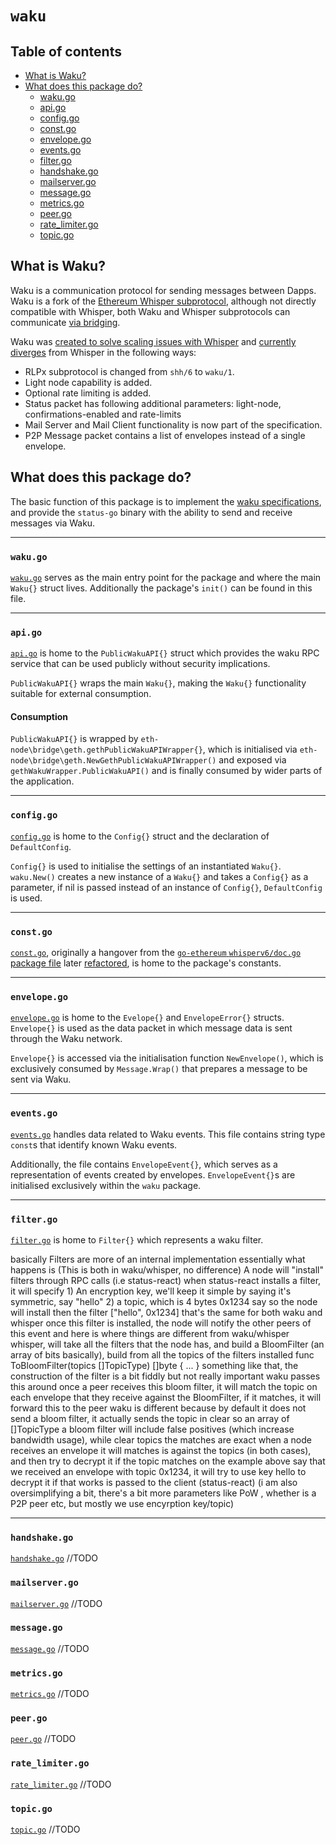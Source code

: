 # `waku`

## Table of contents

- [What is Waku?](#what-is-waku)
- [What does this package do?](#what-does-this-package-do)
  - [waku.go](#wakugo)
  - [api.go](#apigo)
  - [config.go](#configgo)
  - [const.go](#constgo)
  - [envelope.go](#envelopego)
  - [events.go](#eventsgo)
  - [filter.go](#filtergo)
  - [handshake.go](#handshakego)
  - [mailserver.go](#mailservergo)
  - [message.go](#messagego)
  - [metrics.go](#metricsgo)
  - [peer.go](#peergo)
  - [rate_limiter.go](#rate_limitergo)
  - [topic.go](#topicgo)

## What is Waku?

Waku is a communication protocol for sending messages between Dapps. Waku is a fork of the [Ethereum Whisper subprotocol](https://github.com/ethereum/wiki/wiki/Whisper), although not directly compatible with Whisper, both Waku and Whisper subprotocols can communicate [via bridging](https://github.com/vacp2p/specs/blob/master/specs/waku/waku-1.md#backwards-compatibility).

Waku was [created to solve scaling issues with Whisper](https://discuss.status.im/t/fixing-whisper-for-great-profit/1419) and [currently diverges](https://github.com/vacp2p/specs/blob/master/specs/waku/waku-1.md#differences-between-shh6-and-waku1) from Whisper in the following ways:

- RLPx subprotocol is changed from `shh/6` to `waku/1`.
- Light node capability is added.
- Optional rate limiting is added.
- Status packet has following additional parameters: light-node, confirmations-enabled and rate-limits
- Mail Server and Mail Client functionality is now part of the specification.
- P2P Message packet contains a list of envelopes instead of a single envelope.

## What does this package do? 

The basic function of this package is to implement the [waku specifications](https://github.com/vacp2p/specs/blob/master/specs/waku/waku-1.md), and provide the `status-go` binary with the ability to send and receive messages via Waku.

---

### `waku.go`

[`waku.go`](./waku.go) serves as the main entry point for the package and where the main `Waku{}` struct lives. Additionally the package's `init()` can be found in this file.

---

### `api.go`

[`api.go`](./api.go) is home to the `PublicWakuAPI{}` struct which provides the waku RPC service that can be used publicly without security implications.

`PublicWakuAPI{}` wraps the main `Waku{}`, making the `Waku{}` functionality suitable for external consumption.

#### Consumption

`PublicWakuAPI{}` is wrapped by `eth-node\bridge\geth.gethPublicWakuAPIWrapper{}`, which is initialised via `eth-node\bridge\geth.NewGethPublicWakuAPIWrapper()` and exposed via `gethWakuWrapper.PublicWakuAPI()` and is finally consumed by wider parts of the application.

---

### `config.go`

[`config.go`](./config.go) is home to the `Config{}` struct and the declaration of `DefaultConfig`.

`Config{}` is used to initialise the settings of an instantiated `Waku{}`. `waku.New()` creates a new instance of a `Waku{}` and takes a `Config{}` as a parameter, if nil is passed instead of an instance of `Config{}`, `DefaultConfig` is used. 

---

### `const.go`

[`const.go`](./const.go), originally a hangover from the [`go-ethereum` `whisperv6/doc.go` package file](https://github.com/ethereum/go-ethereum/blob/master/whisper/whisperv6/doc.go) later [refactored](https://github.com/status-im/status-go/pull/1950), is home to the package's constants.

---

### `envelope.go`

[`envelope.go`](./envelope.go) is home to the `Evelope{}` and `EnvelopeError{}` structs. `Envelope{}` is used as the data packet in which message data is sent through the Waku network.

`Envelope{}` is accessed via the initialisation function `NewEnvelope()`, which is exclusively consumed by `Message.Wrap()` that prepares a message to be sent via Waku. 

---

### `events.go`

[`events.go`](./events.go) handles data related to Waku events. This file contains string type `const`s that identify known Waku events.

Additionally, the file contains `EnvelopeEvent{}`, which serves as a representation of events created by envelopes. `EnvelopeEvent{}`s are initialised exclusively within the `waku` package.  

--- 

### `filter.go`

[`filter.go`](./filter.go) is home to `Filter{}` which represents a waku filter.

basically Filters are more of an internal implementation
essentially what happens is
(This is both in waku/whisper, no difference)
A node will "install" filters through RPC calls (i.e status-react)
when status-react installs a filter, it will specify 1) An encryption key,  we'll keep it simple by saying it's symmetric, say "hello"
2) a topic, which is 4 bytes 0x1234 say
so the node will install then the filter ["hello", 0x1234]
that's the same for both waku and whisper
once this filter is installed, the node will notify the other peers of this event
and here is where things are different from waku/whisper
whisper, will take all the filters that the node has, and build a BloomFilter (an array of bits basically), build from all the topics of the filters installed
func ToBloomFilter(topics []TopicType) []byte { ... }
something like that, the construction of the filter is a bit fiddly but not really important
waku passes this around
once a peer receives this bloom filter, it will match the topic on each envelope that they receive against the BloomFilter, if it matches, it will forward this to the peer
waku is different because by default it does not send a bloom filter, it actually sends the topic in clear
so an array of []TopicType
a bloom filter will include false positives (which increase bandwidth usage), while clear topics the matches are exact
when a node receives an envelope
it will matches is against the topics (in both cases), and then try to decrypt it if the topic matches
on the example above
say that we received an envelope with topic 0x1234, it will try to use key hello to decrypt it
if that works is passed to the client (status-react)
(i am also oversimplifying a bit, there's a bit more parameters like PoW , whether is a P2P peer etc, but mostly we use encyrption key/topic)

---

### `handshake.go`

[`handshake.go`](./handshake.go) //TODO

### `mailserver.go`

[`mailserver.go`](./mailserver.go) //TODO

### `message.go`

[`message.go`](./message.go) //TODO

### `metrics.go`

[`metrics.go`](./metrics.go) //TODO

### `peer.go`

[`peer.go`](./peer.go) //TODO

### `rate_limiter.go`

[`rate_limiter.go`](./rate_limiter.go) //TODO

### `topic.go`

[`topic.go`](./topic.go) //TODO

